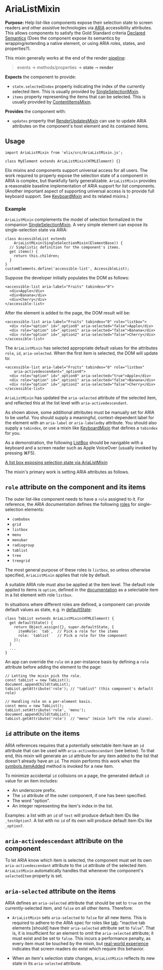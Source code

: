 # AriaListMixin

**Purpose:** Help list-like components expose their selection state to screen readers and other assistive technologies via [ARIA](https://developer.mozilla.org/en-US/docs/Web/Accessibility/ARIA) accessibility attributes. This allows components to satisfy the Gold Standard criteria [Declared Semantics](https://github.com/webcomponents/gold-standard/wiki/Declared-Semantics)
(Does the component expose its semantics by wrapping/extending a native element, or using ARIA roles, states, and properties?).

This mixin generally works at the end of the render [pipeline](pipeline):

> events → methods/properties → **state** ➞ **render**

**Expects** the component to provide:
* `state.selectedIndex` property indicating the index of the currently selected item. This is usually provided by [SingleSelectionMixin](SingleSelectionMixin).
* `items` property representing the items that can be selected. This is usually provided by [ContentItemsMixin](ContentItemsMixin).

**Provides** the component with:
* `updates` property that [RenderUpdatesMixin](RenderUpdatesMixin) can use to update ARIA attributes on the component's host element and its contained items.


## Usage

    import AriaListMixin from 'elix/src/AriaListMixin.js';

    class MyElement extends AriaListMixin(HTMLElement) {}

Elix mixins and components support universal access for all users. The work required to properly expose the selection state of a component in ARIA is complex, but thankfully fairly generalizable. `AriaListMixin` provides a reasonable baseline implementation of ARIA support for list components. (Another important aspect of supporting universal access is to provide full keyboard support. See [KeyboardMixin](KeyboardMixin) and its related mixins.)


### Example

`AriaListMixin` complements the model of selection formalized in the companion [SingleSelectionMixin](SingleSelectionMixin). A very simple element can expose its single-selection state via ARIA:

    class AccessibleList extends
        AriaListMixin(SingleSelectionMixin(ElementBase)) {
      // Simplistic definition for the component's items.
      get items() {
        return this.children;
      }
    }
    customElements.define('accessible-list', AccessibleList);

Suppose the developer initially populates the DOM as follows:

    <accessible-list aria-label="Fruits" tabindex="0">
      <div>Apple</div>
      <div>Banana</div>
      <div>Cherry</div>
    </accessible-list>

After the element is added to the page, the DOM result will be:

    <accessible-list aria-label="Fruits" tabindex="0" role="listbox">
      <div role="option" id="_option0" aria-selected="false">Apple</div>
      <div role="option" id="_option1" aria-selected="false">Banana</div>
      <div role="option" id="_option2" aria-selected="false">Cherry</div>
    </accessible-list>

The `AriaListMixin` has selected appropriate default values for the attributes `role`, `id`, `aria-selected`. When the first item is selected, the DOM will update to:

    <accessible-list aria-label="Fruits" tabindex="0" role="listbox"
        aria-activedescendant="_option0">
      <div role="option" id="_option0" aria-selected="true">Apple</div>
      <div role="option" id="_option1" aria-selected="false">Banana</div>
      <div role="option" id="_option2" aria-selected="false">Cherry</div>
    </accessible-list>

`AriaListMixin` has updated the `aria-selected` attribute of the selected item, and reflected this at the list level with `aria-activedescendant`.

As shown above, some additional attributes must be manually set for ARIA to be useful. You should supply a meaningful, context-dependent label for the element with an `aria-label` or `aria-labeledby` attribute. You should also supply a `tabindex`, or use a mixin like [KeyboardMixin](KeyboardMixin) that defines a `tabindex` for you.

As a demonstration, the following [ListBox](ListBox) should be navigable with a keyboard and a screen reader such as Apple VoiceOver (usually invoked by pressing ⌘F5).

[A list box exposing selection state via AriaListMixin](/demos/listBox.html)

The mixin's primary work is setting ARIA attributes as follows.


## `role` attribute on the component and its items

The outer list-like component needs to have a `role` assigned to it. For reference, the ARIA documentation defines the following [roles](https://www.w3.org/TR/wai-aria/roles) for single-selection elements:

* `combobox`
* `grid`
* `listbox`
* `menu`
* `menubar`
* `radiogroup`
* `tablist`
* `tree`
* `treegrid`

The most general purpose of these roles is `listbox`, so unless otherwise specified, `AriaListMixin` applies that role by default.

A suitable ARIA role must also be applied at the item level. The default role applied to items is `option`, defined in the [documentation](https://www.w3.org/TR/wai-aria/roles#option) as a selectable item in a list element with role `listbox`.

In situations where different roles are defined, a component can provide default values as state, e.g. in [defaultState](ReactiveMixin#defaultState):

    class TabList extends AriaListMixin(HTMLElement) {
      get defaultState() {
        return Object.assign({}, super.defaultState, {
          itemRole: `tab`,  // Pick a role for the items
          role: `tablist`   // Pick a role for the component
        });
      }
      ...
    }

An app can override the `role` on a per-instance basis by defining a `role` attribute before adding the element to the page:

    // Letting the mixin pick the role.
    const tabList = new TabList();
    document.appendChild(tabList);
    tabList.getAttribute('role'); // "tablist" (this component's default role)

    // Handling role on a per-element basis.
    const menu = new TabList();
    tabList.setAttribute('role', 'menu');
    document.appendChild(tabList);
    tabList.getAttribute('role')  // "menu" (mixin left the role alone).


## `id` attribute on the items

ARIA references requires that a potentially selectable item have an `id` attribute that can be used with `aria-activedescendant` (see below). To that end, this mixin will generate an `id` attribute for any item added to the list that doesn't already have an `id`. The mixin performs this work when the [symbols.itemAdded](symbols#itemAdded) method is invoked for a new item.

To minimize accidental `id` collisions on a page, the generated default `id` value for an item includes:

* An underscore prefix.
* The `id` attribute of the outer component, if one has been specified.
* The word "option".
* An integer representing the item's index in the list.

Examples: a list with an `id` of `test` will produce default item IDs like `_testOption7`. A list with no `id` of its own will produce default item IDs like `_option7`.


## `aria-activedescendant` attribute on the component

To let ARIA know which item is selected, the component must set its own `aria-activedescendant` attribute to the `id` attribute of the selected item. `AriaListMixin` automatically handles that whenever the component's `selectedItem` property is set.


## `aria-selected` attribute on the items

ARIA defines an `aria-selected` attribute that should be set to `true` on the currently-selected item, and `false` on all other items. Therefore:

* `AriaListMixin` sets `aria-selected` to `false` for all new items. This
  is required to adhere to the ARIA spec for roles like
  [tab](https://www.w3.org/TR/wai-aria-1.1/#tab): "inactive tab elements
  [should] have their `aria-selected` attribute set to `false`". That is, it is
  insufficient for an element to omit the `aria-selected` attribute; it must
  exist and be set to `false`. This incurs a performance penalty, as every item
  must be touched by the mixin, but [real-world
  experience](https://github.com/PolymerElements/paper-tabs/issues/176)
  indicates that screen readers do exist which require this behavior.

* When an item's selection state changes, `AriaListMixin` reflects
  its new state in its `aria-selected` attribute.
